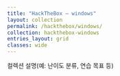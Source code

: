 ```yaml
---
title: "HackTheBox — windows"
layout: collection
permalink: /hackthebox/windows/
collection: hackthebox-windows
entries_layout: grid
classes: wide
---
```


컬렉션 설명(예: 난이도 분류, 연습 목표 등)
